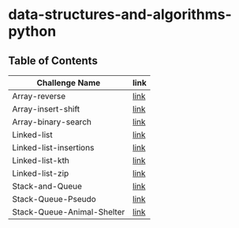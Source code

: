 # data-structures-and-algorithms-python

## Table of Contents

| Challenge Name             | link                                         |
|----------------------------|----------------------------------------------|
| Array-reverse              | [link](./array-reverse/README.md)            |
| Array-insert-shift         | [link](./array-insert-shift/README.md)       |
| Array-binary-search        | [link](./array-binary-search/README.md)      |
| Linked-list                | [link](linked_list/README.md)                | 
| Linked-list-insertions     | [link](linked_list_insertions/README.md)     | 
| Linked-list-kth            | [link](linked_list_kth/README.md)            |
| Linked-list-zip            | [link](linked_list_zip/README.md)            |
| Stack-and-Queue            | [link](stack_and_queue/README.md)            |
| Stack-Queue-Pseudo         | [link](stack_queue_pseudo/README.md)         |
| Stack-Queue-Animal-Shelter | [link](stack_queue_animal_shelter/README.md) |

